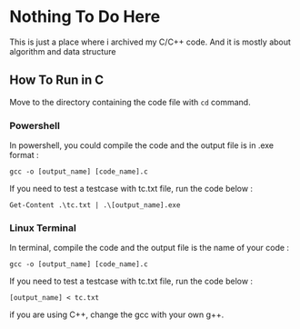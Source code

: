 # Nothing To Do Here

This is just a place where i archived my C/C++ code. And it is mostly about algorithm and data structure

## How To Run in C

Move to the directory containing the code file with `cd` command.

### Powershell

In powershell, you could compile the code and the output file is in .exe format :

```
gcc -o [output_name] [code_name].c
```

If you need to test a testcase with tc.txt file, run the code below :

```
Get-Content .\tc.txt | .\[output_name].exe
```

### Linux Terminal

In terminal, compile the code and the output file is the name of your code :

```
gcc -o [output_name] [code_name].c
```

If you need to test a testcase with tc.txt file, run the code below :

```
[output_name] < tc.txt
```

if you are using C++, change the gcc with your own g++.


